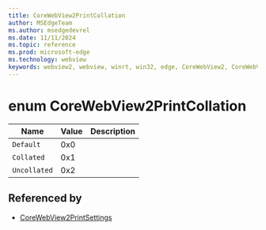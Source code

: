 ```yaml
---
title: CoreWebView2PrintCollation
author: MSEdgeTeam
ms.author: msedgedevrel
ms.date: 11/11/2024
ms.topic: reference
ms.prod: microsoft-edge
ms.technology: webview
keywords: webview2, webview, winrt, win32, edge, CoreWebView2, CoreWebView2Controller, browser control, edge html, CoreWebView2PrintCollation
---
```


# enum CoreWebView2PrintCollation

| Name |  Value | Description |
|--|--|--|
|`Default` | 0x0  |  |
|`Collated` | 0x1  |  |
|`Uncollated` | 0x2  |  |


## Referenced by

- [CoreWebView2PrintSettings](corewebview2printsettings.md)
